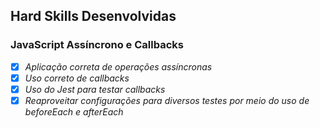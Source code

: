 ## Hard Skills Desenvolvidas

### JavaScript Assíncrono e Callbacks

- [X] _Aplicação correta de operações assíncronas_
- [X] _Uso correto de callbacks_
- [X] _Uso do Jest para testar callbacks_
- [X] _Reaproveitar configurações para diversos testes por meio do uso de beforeEach e afterEach_
